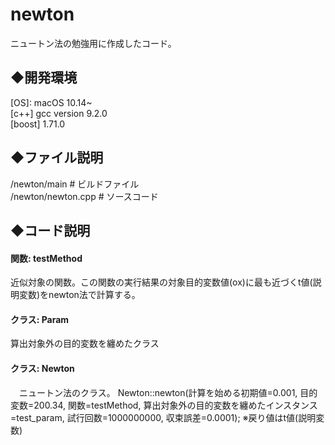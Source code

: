 # newton
ニュートン法の勉強用に作成したコード。

## ◆開発環境  
 [OS]: macOS 10.14~  
 [c++] gcc version 9.2.0  
 [boost] 1.71.0  
 

## ◆ファイル説明  
/newton/main              # ビルドファイル  
/newton/newton.cpp        # ソースコード  

## ◆コード説明

#### 関数: testMethod
   近似対象の関数。この関数の実行結果の対象目的変数値(ox)に最も近づくt値(説明変数)をnewton法で計算する。

#### クラス: Param
  算出対象外の目的変数を纏めたクラス

#### クラス: Newton
　ニュートン法のクラス。
  Newton::newton(計算を始める初期値=0.001, 目的変数=200.34, 関数=testMethod, 算出対象外の目的変数を纏めたインスタンス=test_param, 試行回数=1000000000, 収束誤差=0.0001); ※戻り値はt値(説明変数)
